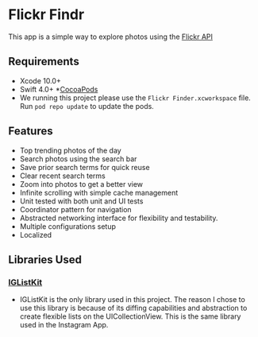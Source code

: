 #  Flickr Findr

This app is a simple way to explore photos using the [Flickr API](https://www.flickr.com/services/api/)

## Requirements

* Xcode 10.0+
* Swift 4.0+
*[CocoaPods](https://cocoapods.org/)
* We running this project please use the `Flickr Finder.xcworkspace` file. Run `pod repo update` to update the pods. 

## Features

- Top trending photos of the day
- Search photos using the search bar
- Save prior search terms for quick reuse
- Clear recent search terms
- Zoom into photos to get a better view
- Infinite scrolling with simple cache management
- Unit tested with both unit and UI tests
- Coordinator pattern for navigation
- Abstracted networking interface for flexibility and testability.
- Multiple configurations setup
- Localized

## Libraries Used
### [IGListKit](https://github.com/Instagram/IGListKit)
- IGListKit is the only library used in this project. The reason I chose to use this library is because of its diffing capabilities and abstraction to create flexible lists on the UICollectionView. This is the same library used in the Instagram App.



